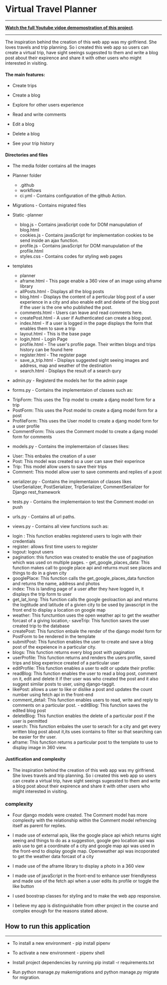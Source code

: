 # Virtual Travel Planner


---

[**Watch the full Youtube vidoe demomostration of this project**](https://youtu.be/d33pjNPezWQ).

---

The inspiration behind the creation of this web app was my girlfriend. She loves travels and trip planning. So i created this web app so users can create a virtual trip, have sight seeings sugessted to them and  write a blog post about their expirence and share it with other users who might interested in visiting.

#### The main features:

- Create trips

- Create a blog 

- Explore for other users experience

- Read and write comments

- Edit a blog

- Delete a blog

- See your trip history

#### Directories and files

* The media folder contains all the images

* Planner folder
  - .github
   - workflows
    - ci.yml - Contains configuration of the github Action.

* Migrations - Contains migrated files

* Static
 -planner
  - blog.js - Contains javaScript code for DOM manupulation of blog.html
  - cookies.js - Contains javaScript for implementation cookies to be send inside an ajax function.
  - profile.js - Contains javaScript for DOM manupulation of the profile.html
  - styles.css - Contains codes for styling web pages

* templates
  - planner
   - aframe.html - This page enable a 360 view of an image using aframe library
   - allPosts.html - Displays all the blog posts
   - blog.html - Displays the content of a perticular blog post of a user experience in a city and also   enable edit and delete of the blog post if the user is the one who published the post.
   - comments.html - Users can leave and read comments here.
   - createPost.html - A user if Authenticated can create a blog post.
   - index.html - If a user is logged in the page displays the form that enables them to save a trip
   - layout.html - This is the base page 
   - login,html - Login Page
   - profile.html - The user's profile page. Their written blogs and trips history can be found here
   - register.html - The register page
   - save_a_trip.html - Displays suggested sight seeing images and address, map and weather of the destination
   - search.html - Displays the result of a search qury

* admin.py - Registerd the models her for the admin page

* forms.py - Contains the implementaion of classes such as:
- TripForm: This uses the Trip model to create a djang model form for a trip
- PostForm: This uses the Post model to create a djang model form for a post
- ProfileForm: This uses the User model to create a djang model form for a user profile
- CommentForm: This uses the Comment model to create a djang model form for comments

* models.py - Contains the implementaion of classes likes:
- User: This enbales the creation of a user
- Post: This model was created so a user can save their experince 
- Trip: This model allow users to save their trips 
- Comment: This model allow user to save comments and replies of a post

* serializer.py - Contains the implementaion of classes likes UserSerializer, PostSerializer, TripSerializer, CommentSerializer for Django rest_framework

* tests.py -  Contains the implementaion to test the Comment model on push

* urls.py - Contains all url paths.

* views.py - Contains all view functions such as:
- login : This function enables registered users to login with their credentials
- register: allows first time users to register
- logout: logout users
- pagination: this function was created to enable the use of pagination which was used on multiple pages. - get_google_places_data: This function makes call to google place api and returns must see places and things to do in a given city
- googlePlace: This function calls the get_google_places_data function and returns the name, address and photos
- index: This is landing page of a user after they have logged in, it displays the trip form to user 
- get_lat_long: This function calls the google geoloaction api and returns the logtitude and latitude of a givien city to be used by javascript in the front end to display a location on google map
- weather: This functuntion uses the open weather api to get the weather forcast of a giving location,- saveTrip: This function saves the user created trip to the database
- createPost: This function enbale the render of the django model form for PostForm to be rendered in the template
- submitPost: This function enables the user to create and save a blog post of the expeience in a particular city.
- blogs: This function returns every blog post with pagination
- userProfile: This function returns and renders the users profile, saved trips and blog experince created of a particular user
- editProfile: This function enables a user to edit or update their profile:
- readBlog: This function enables the user to read a blog post, comment on it, edit and delete it if ther user was who created the post and it also suggest similar posts to user, using django-taggit.
- likePost: allows a user to like or dislike a post and updates the count number using fetch api in the front-end
- comment_detail: This function enables users to read, write and reply to comments on a particular post. - editBlog: This function saves the edited blog post
- deleteBlog: This function enables the delete of a particular post if the user is permitted
- search: This function enbales the user to serach for a city and get every written blog post about it,its uses icontains to filter so that searching can be easier for thr user.
- aframe: This function returns a particular post to the template to use to display image in 360 view.

#### Justification and complexity

* The inspiration behind the creation of this web app was my girlfriend. She loves travels and trip planning. So i created this web app so users can create a virtual trip, have sight seeings sugessted to them and  write a blog post about their expirence and share it with other users who might interested in visiting.

### complexity

* Four django models were created. The Comment model has more complexity with the relationship within the Comment model refrencing itself as parent for replies.

* I made use of external apis, like the google place api which returns sight seeing and things to do as a suggestion,  google geo location api was aslo use to get a coordinate of a city and google map api was used in the front-end to display google map.
Openweather api was incoporated to get the weather data forcast of a city

* I made use of the aframe library to display a photo in a 360 view

* I made use of javaScript in the front-end to enhance user friendlyness and made use of the fetch api when a user edits its profile or toggle the like button

* I used boostrap classes for styling and to make the web app responsive.

* I believe my app is distinguishable from other project in the course and complex enough for the reasons stated above.

## How to run this application

---

* To install a new environment - pip install pipenv

* To activate a new environment - pipenv shell

* Install project dependencies by running pip install -r requirements.txt

* Run python manage.py makemigrations and python manage.py migrate for migration.

